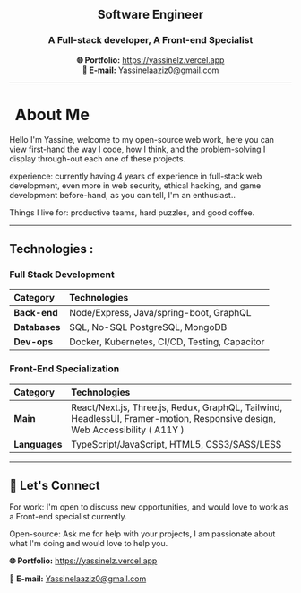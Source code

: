 <h2 style="text-align:center">Software Engineer</h2>

<div style="text-align:center">
<h3>A Full-stack developer, A Front-end Specialist</h3>
<strong>🌐 Portfolio:</strong> <a href="https://yassinelz.vercel.app">https://yassinelz.vercel.app</a>
<br>
<strong>📧 E-mail:</strong> Yassinelaaziz0@gmail.com
</div>


---

<h1 style="padding-left:10px">
About Me
</h1>

Hello I'm Yassine, welcome to my open-source web work, here you can view first-hand the way I code, how I think, and the problem-solving I display through-out each one of these projects.

experience: currently having 4 years of experience in full-stack web development, even more in web security, ethical hacking, and game development before-hand, as you can tell, I'm an enthusiast..

Things I live for:  productive teams, hard puzzles, and good coffee.

---

##  Technologies :


### **Full Stack Development**

| Category |  Technologies |
| :--- | :--- |
| **Back-end** | Node/Express, Java/spring-boot, GraphQL|
| **Databases** | SQL, No-SQL PostgreSQL, MongoDB |
| **Dev-ops** | Docker, Kubernetes, CI/CD, Testing, Capacitor|


### **Front-End Specialization**

| Category |  Technologies |
| :--- | :--- |
| **Main** | React/Next.js, Three.js, Redux, GraphQL, Tailwind, HeadlessUI, Framer-motion, Responsive design, Web Accessibility ( A11Y ) |
| **Languages** | TypeScript/JavaScript, HTML5, CSS3/SASS/LESS |

---


## 🤝 Let's Connect

For work: I'm open to discuss new opportunities, and would love to work as a Front-end specialist currently.

Open-source: Ask me for help with your projects, I am passionate about what I'm doing and would love to help you.


<strong>🌐 Portfolio:</strong> <a href="https://yassinelz.vercel.app">https://yassinelz.vercel.app</a>

**📧 E-mail:** Yassinelaaziz0@gmail.com

